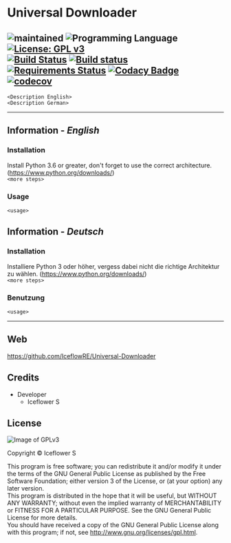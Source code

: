 # Universal Downloader
![maintained](https://img.shields.io/badge/maintained-yes-brightgreen.svg)
![Programming Language](https://img.shields.io/badge/language-Python_3.6-orange.svg)
[![License: GPL v3](https://img.shields.io/badge/License-GPL%20v3-blue.svg)](https://www.gnu.org/licenses/gpl-3.0)  
[![Build Status](https://img.shields.io/travis/IceflowRE/Universal-Downloader/master.svg?label=Travis%20CI)](https://travis-ci.org/IceflowRE/Universal-Downloader)
[![Build status](https://img.shields.io/appveyor/ci/IceflowRE/universal-downloader/master.svg?label=AppVeyor%20CI)](https://ci.appveyor.com/project/IceflowRE/universal-downloader/branch/master)
[![Requirements Status](https://requires.io/github/IceflowRE/Universal-Downloader/requirements.svg?branch=master)](https://requires.io/github/IceflowRE/Universal-Downloader/requirements/?branch=master)
[![Codacy Badge](https://api.codacy.com/project/badge/Grade/7783e0b9e3734ee6ab43e142b43e9663)](https://www.codacy.com/app/IceflowRE/Universal-Downloader?utm_source=github.com&amp;utm_medium=referral&amp;utm_content=IceflowRE/Universal-Downloader&amp;utm_campaign=Badge_Grade)
[![codecov](https://img.shields.io/codecov/c/github/IceflowRE/universal-downloader/master.svg?label=coverage)](https://codecov.io/gh/IceflowRE/Universal-Downloader)
---

`<Description English>`    
`<Description German>`  

---  

## Information - *English*
### Installation
Install Python 3.6 or greater, don't forget to use the correct architecture. (https://www.python.org/downloads/)  
`<more steps>`

### Usage
`<usage>`

## Information - *Deutsch*
### Installation
Installiere Python 3 oder höher, vergess dabei nicht die richtige Architektur zu wählen. (https://www.python.org/downloads/)  
`<more steps>`

### Benutzung
`<usage>`

---  

## Web
https://github.com/IceflowRE/Universal-Downloader

## Credits
- Developer
  - Iceflower S

## License
![Image of GPLv3](http://www.gnu.org/graphics/gplv3-127x51.png)

Copyright  ©  Iceflower S

This program is free software; you can redistribute it and/or modify it under the terms of the GNU General Public License as published by the Free Software Foundation; either version 3 of the License, or (at your option) any later version.  
This program is distributed in the hope that it will be useful, but WITHOUT ANY WARRANTY; without even the implied warranty of MERCHANTABILITY or FITNESS FOR A PARTICULAR PURPOSE. See the GNU General Public License for more details.  
You should have received a copy of the GNU General Public License along with this program; if not, see <http://www.gnu.org/licenses/gpl.html>.
